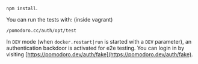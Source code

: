 `npm install`.

You can run the tests with: (inside vagrant)

```
/pomodoro.cc/auth/opt/test
```

In `DEV` mode (when `docker.restart|run` is started with a `DEV` parameter), an authentication backdoor
is activated for e2e testing. You can login in by visiting [https://pomodoro.dev/auth/fake](https://pomodoro.dev/auth/fake).
